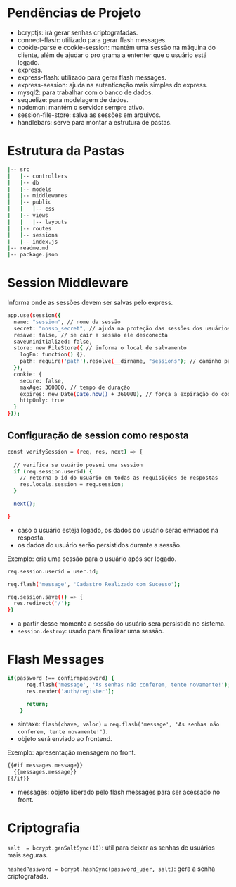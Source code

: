 # Pendências de Projeto

- bcryptjs: irá gerar senhas criptografadas.
- connect-flash: utilizado para gerar flash messages.
- cookie-parse e cookie-session: mantém uma sessão na máquina do cliente, além de ajudar o pro
  grama a ententer que o usuário está logado.
- express.
- express-flash: utilizado para gerar flash messages.
- express-session: ajuda na autenticação mais simples do express.
- mysql2: para trabalhar com o banco de dados.
- sequelize: para modelagem de dados.
- nodemon: mantém o servidor sempre ativo.
- session-file-store: salva as sessões em arquivos.
- handlebars: serve para montar a estrutura de pastas.

# Estrutura da Pastas

```bash
|-- src
|   |-- controllers
|   |-- db
|   |-- models
|   |-- middlewares
|   |-- public
|   |   |-- css
|   |-- views
|   |   |-- layouts
|   |-- routes
|   |-- sessions
|   |-- index.js
|-- readme.md
|-- package.json
```

# Session Middleware

Informa onde as sessões devem ser salvas pelo express.

```bash
app.use(session({
  name: "session", // nome da sessão
  secret: "nosso_secret", // ajuda na proteção das sessões dos usuários
  resave: false, // se cair a sessão ele desconecta
  saveUninitialized: false, 
  store: new FileStore({ // informa o local de salvamento
    logFn: function() {},
    path: require('path').resolve(__dirname, "sessions"); // caminho para pasta session
  }),
  cookie: {
    secure: false,
    maxAge: 360000, // tempo de duração
    expires: new Date(Date.now() + 360000), // força a expiração do cookie
    httpOnly: true
  }
}));
```

## Configuração de session como resposta

```bash
const verifySession = (req, res, next) => {
  
  // verifica se usuário possui uma session
  if (req.session.userid) {
    // retorna o id do usuário em todas as requisições de respostas
    res.locals.session = req.session;
  }

  next();

}
```
- caso o usuário esteja logado, os dados do usuário serão enviados na resposta.
- os dados do usuário serão persistidos durante a sessão.

Exemplo: cria uma sessão para o usuário após ser logado.

```bash
req.session.userid = user.id;

req.flash('message', 'Cadastro Realizado com Sucesso');

req.session.save(() => {
  res.redirect('/');
})
```
- a partir desse momento a sessão do usuário será persistida no sistema.
- `session.destroy`: usado para finalizar uma sessão.

# Flash Messages

```bash
if(password !== confirmpassword) {
      req.flash('message', 'As senhas não conferem, tente novamente!');
      res.render('auth/register');

      return;
    }
```
- sintaxe: `flash(chave, valor)` = `req.flash('message', 'As senhas não conferem, tente novamente!')`.
- objeto será enviado ao frontend.

Exemplo: apresentação mensagem no front.
```bash
{{#if messages.message}}
  {{messages.message}}
{{/if}}
```
- messages: objeto liberado pelo flash messages para ser acessado no front.

# Criptografia

`salt  = bcrypt.genSaltSync(10)`: útil para deixar as senhas de usuários mais seguras.

`hashedPassword = bcrypt.hashSync(password_user, salt)`: gera a senha criptografada.
